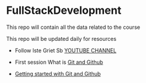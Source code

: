 # FullStackDevelopment
This repo will contain all the data related to the course

  This repo will be updated daily for resources
  
  * Follow Iste Griet Sb [YOUTUBE CHANNEL]( https://www.youtube.com/channel/UCyWRRTO3CxL947k772cyGjA) 
  
  * First session What is [Git and Github](https://www.youtube.com/watch?v=AmCFOQz0Uao)  
  * [Getting started with Git and Github](https://www.incorebmedia.com/post/getting-started-with-git-and-github)


